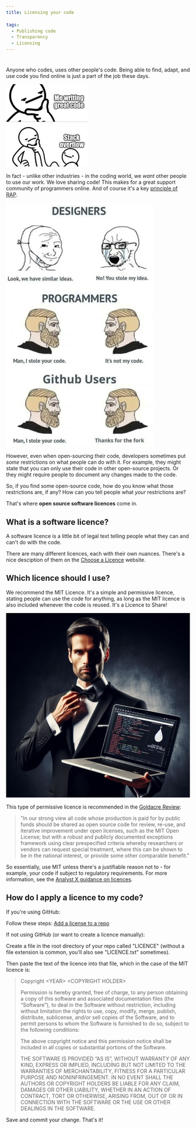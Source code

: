 ```yaml
---
title: Licensing your code

tags: 
  - Publishing code
  - Transparency
  - Licensing
---
```


#

Anyone who codes, uses other people's code. Being able to find, adapt, and use code you find online is just a part of the job these days.

![A cartoon. The first panel shows a person in deep thought, holding their hand to their chin. In the second panel it is revealed that the hand belongs to an other person, who is labelled "Stack Overflow"](../../images/using-stack-overflow.jpg "Coders reuse code")

In fact - unlike other industries - in the coding world, we _want_ other people to use our work. We love sharing code! This makes for a great support community of programmers online. And of course it's a key [principle of RAP](../../introduction_to_RAP/what_is_RAP.md). 

![A cartoon with three panels. The first panel shows an angry designers saying "You stole my work," while another responds "No, we just have similar ideas." The second panel shows a coder saying "Hey, I stole your code", while another responds "It's not my code." The third panel shows two GitHub users, the first is saying "Hey, I stole your code", while the second responds "Thanks for the fork".](../../images/coders-vs-designers.jpe "Coders vs designers")

However, even when open-sourcing their code, developers sometimes put _some_ restrictions on what people can do with it. For example, they might state that you can only use their code in other open-source projects. Or they might require people to document any changes made to the code.

So, if you find some open-source code, how do you know what those restrictions are, if any? How can you tell people what _your_ restrictions are?

That's where **open source software licences** come in.

## What is a software licence?

A software licence is a little bit of legal text telling people what they can and can't do with the code.

There are many different licences, each with their own nuances. There's a nice desciption of them on the [Choose a Licence](https://choosealicense.com/licenses/) website.

## Which licence should I use?

We recommend the MIT Licence. It's a simple and permissive licence, stating people can use the code for anything, as long as the MIT licence is also included whenever the code is reused. It's a Licence to Share!

![Image of a suave, James Bond style man in a tuxedo. He is holding out a laptop with computer code on it](../../images/licence-to-share.jpg "Coders vs designers")

This type of permissive licence is recommended in the [Goldacre Review](../../introduction_to_RAP/gov-policy-on-rap.md):

>"In our strong view all code whose production is paid for by public funds should be shared as open source code for review, re-use, and iterative improvement under open licenses, such as the MIT Open License; but with a robust and publicly documented exceptions framework using clear prespecified criteria whereby researchers or vendors can request special treatment, where this can be shown to be in the national interest, or provide some other comparable benefit."

So essentially, use MIT unless there's a justifiable reason not to - for example, your code if subject to regulatory requirements. For more information, see the [Analyst X guidance on licences](https://github.com/nhsx/open-source-policy/blob/main/open-source-policy.md#c-licences-and-regulatory-requirements). 

## How do I apply a licence to my code?

If you're using GitHub:

Follow these steps: [Add a license to a repo](https://docs.github.com/en/communities/setting-up-your-project-for-healthy-contributions/adding-a-license-to-a-repository)

If not using GitHub (or want to create a licence manually):

Create a file in the root directory of your repo called "LICENCE" (without a file extension is common, you'll also see "LICENCE.txt" sometimes).

Then paste the text of the licence into that file, which in the case of the MIT licence is:

>Copyright <YEAR\> <COPYRIGHT HOLDER\>
>
>Permission is hereby granted, free of charge, to any person obtaining a copy of this software and associated documentation files (the “Software”), to deal in the Software without restriction, including without limitation the rights to use, copy, modify, merge, publish, distribute, sublicense, and/or sell copies of the Software, and to permit persons to whom the Software is furnished to do so, subject to the following conditions:
>
>The above copyright notice and this permission notice shall be included in all copies or substantial portions of the Software.
>
>THE SOFTWARE IS PROVIDED “AS IS”, WITHOUT WARRANTY OF ANY KIND, EXPRESS OR IMPLIED, INCLUDING BUT NOT LIMITED TO THE WARRANTIES OF MERCHANTABILITY, FITNESS FOR A PARTICULAR PURPOSE AND NONINFRINGEMENT. IN NO EVENT SHALL THE AUTHORS OR COPYRIGHT HOLDERS BE LIABLE FOR ANY CLAIM, DAMAGES OR OTHER LIABILITY, WHETHER IN AN ACTION OF CONTRACT, TORT OR OTHERWISE, ARISING FROM, OUT OF OR IN CONNECTION WITH THE SOFTWARE OR THE USE OR OTHER DEALINGS IN THE SOFTWARE.

Save and commit your change. That's it!